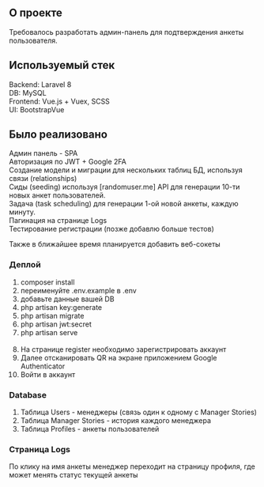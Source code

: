 ## О проекте

Требовалось разработать админ-панель для подтверждения анкеты пользователя.

## Используемый стек

Backend: Laravel 8</br>
DB: MySQL</br>
Frontend: Vue.js + Vuex, SCSS</br>
UI: BootstrapVue</br>

## Было реализовано

Админ панель - SPA</br>
Авторизация по JWT + Google 2FA</br>
Создание модели и миграции для нескольких таблиц БД, используя связи (relationships)</br>
Сиды (seeding) используя [randomuser.me] API для генерации 10-ти новых анкет пользователей.</br>
Задача (task scheduling) для генерации 1-ой новой анкеты, каждую минуту.</br>
Пагинация на странице Logs</br>
Тестирование регистрации (позже добавлю больше тестов)</br>

Также в ближайшее время планируется добавить веб-сокеты

### Деплой

1) composer install
2) переименуйте .env.example в .env
3) добавьте данные вашей DB
4) php artisan key:generate
5) php artisan migrate
6) php artisan jwt:secret
7) php artisan serve</br></br>
8) На странице register необходимо зарегистрировать аккаунт
9) Далее отсканировать QR на экране приложением Google Authenticator
10) Войти в аккаунт
### Database
1) Таблица Users - менеджеры (связь один к одному с Manager Stories)
2) Таблица Manager Stories - история каждого менеджера
3) Таблица Profiles - анкеты пользователей 
 
### Страница Logs

По клику на имя анкеты менеджер переходит на страницу профиля, где может менять статус текущей анкеты
